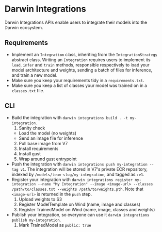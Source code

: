 # Darwin Integrations

Darwin Integrations APIs enable users to integrate their models into the Darwin ecosystem.

## Requirements

- Implement an `Integration` class, inheriting from the `IntegrationStrategy` abstract class. Writing an `Integration` requires users to implement its `load`, `infer` and `train` methods, responsible respectively to load your model architecture and weights, sending a batch of files for inference, and train a new model.
- Make sure you keep your requirements tidy in a `requirements.txt`.
- Make sure you keep a list of classes your model was trained on in a `classes.txt` file.

## CLI

- Build the integration with `darwin integrations build . -t my-integration`.
  1. Sanity check
    - Load the model (no weights)
    - Send an image file for inference
  2. Pull base image from V7
  3. Install requirements
  4. Install gust
  5. Wrap around gust entrypoint
- Push the integration with `darwin integrations push my-integration --tag v1`. The integration will be stored in V7's private ECR repository, indexed by `/models/team-slug/my-integration`, and tagged as `:v1`.
- Register your integration with `darwin integrations register my-integration --name "My Integration" --image <image-url> --classes /path/to/classes.txt --weights /path/to/weights.pth`. Note that `<image-url>` is returned in the `push` step.
  1. Upload weights to S3
  2. Register ModelTemplate on Wind (name, image and classes)
  3. Register TrainedModel on Wind (name, image, classes and weights)
- Publish your integration, so everyone can use it `darwin integrations publish my-integration`.
  1. Mark TrainedModel as `public: true`